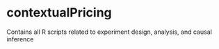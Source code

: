 # contextualPricing
Contains all R scripts related to experiment design, analysis, and causal inference 
